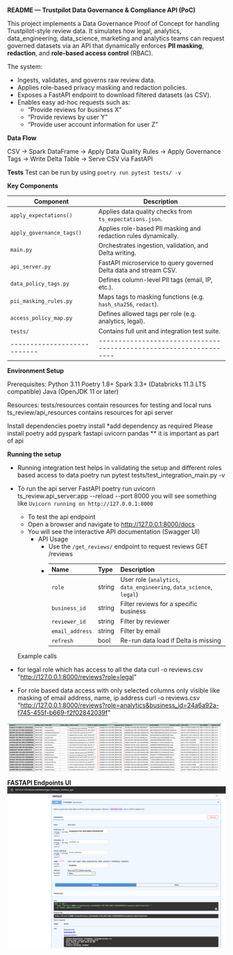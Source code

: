 
**README — Trustpilot Data Governance & Compliance API (PoC)**

This project implements a Data Governance Proof of Concept for handling Trustpilot-style review data.
It simulates how legal, analytics, data_engineering, data_science, marketing and analytics teams can request governed datasets via an API that dynamically enforces **PII masking**, **redaction**, and **role-based access control** (RBAC).

The system:

* Ingests, validates, and governs raw review data.
* Applies role-based privacy masking and redaction policies.
* Exposes a FastAPI endpoint to download filtered datasets (as CSV).
* Enables easy ad-hoc requests such as:
  * “Provide reviews for business X”
  * “Provide reviews by user Y”
  * “Provide user account information for user Z”

**Data Flow**

CSV → Spark DataFrame → Apply Data Quality Rules → Apply Governance Tags → Write Delta Table → Serve CSV via FastAPI

**Tests**
Test can be run by using `poetry run pytest tests/ -v` 

**Key Components**

| Component                   | Description                                                         |
|-----------------------------|---------------------------------------------------------------------|
| `apply_expectations()`      | Applies data quality checks from `ts_expectations.json`.            |
| `apply_governance_tags()`   | Applies role-based PII masking and redaction rules dynamically.     |
| `main.py`                   | Orchestrates ingestion, validation, and Delta writing.              |
| `api_server.py`             | FastAPI microservice to query governed Delta data and stream CSV.   |
| `data_policy_tags.py`       | Defines column-level PII tags (email, IP, etc.).                    |
| `pii_masking_rules.py`      | Maps tags to masking functions (e.g. `hash_sha256`, `redact`).      |
| `access_policy_map.py`      | Defines allowed tags per role (e.g. analytics, legal).              |
| `tests/`                    | Contains full unit and integration test suite.                      |
| --------------------------- | ------------------------------------------------------------------  |

**Environment Setup**

Prerequisites:
  Python 3.11
  Poetry 1.8+
  Spark 3.3+ (Databricks 11.3 LTS compatible)
  Java (OpenJDK 11 or later)

Resources:
  tests/resources contain resources for testing and local runs
  ts_review/api_resources contains resources for api server

Install dependencies
  poetry install
  *add dependency as required
  Please install poetry add pyspark fastapi uvicorn pandas ** it is important as part of api

**Running the setup**

  * Running integration test helps in validating the setup and different roles based access to data
    poetry run pytest tests/test_integration_main.py -v

  * To run the api server FastAPI
    poetry run uvicorn ts_review.api_server:app --reload --port 8000
    you will see something like `Uvicorn running on http://127.0.0.1:8000`
    * To test the api endpoint
    * Open a browser and navigate to http://127.0.0.1:8000/docs
    * You will see the interactive API documentation (Swagger UI)
      * API Usage
        * Use the `/get_reviews/` endpoint to request reviews
          GET /reviews
        * 
          | Name            | Type   | Description                                                          |
          | --------------- | ------ | -------------------------------------------------------------------- |
          | `role`          | string | User role (`analytics`, `data_engineering`, `data_science`, `legal`) |
          | `business_id`   | string | Filter reviews for a specific business                               |
          | `reviewer_id`   | string | Filter by reviewer                                                   |
          | `email_address` | string | Filter by email                                                      |
          | `refresh`       | bool   | Re-run data load if Delta is missing                                 |

    Example calls
  * for legal role which has access to all the data
    curl -o reviews.csv \
    "http://127.0.0.1:8000/reviews?role=legal"



  * For role based data access with only selected columns only visible like masking of email address, name, ip address
    curl -o reviews.csv \
    "http://127.0.0.1:8000/reviews?role=analytics&business_id=24a6a92a-f745-455f-b669-f2f02842039f"

![img_1.png](img_1.png)


**FASTAPI Endpoints UI**
![img_2.png](img_2.png)


